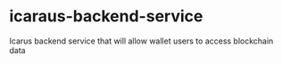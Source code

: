 # icaraus-backend-service
Icarus backend service that will allow wallet users to access blockchain data

